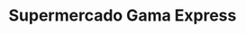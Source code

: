 ---
title: "Supermercado Gama Express"
url: /caracas/supermercado-gama-express/
shop: supermercado
---